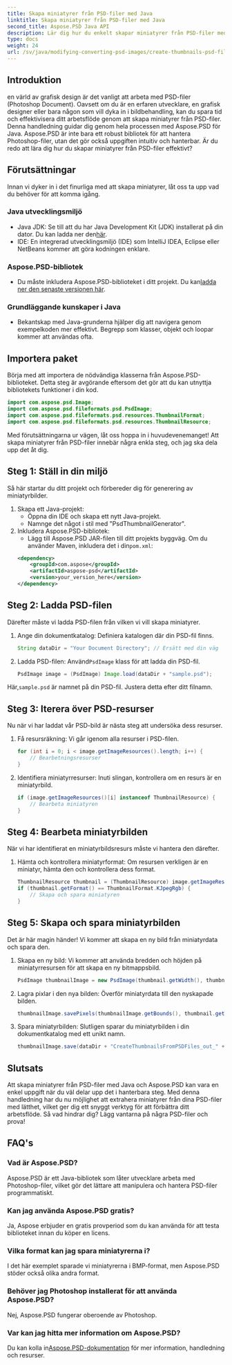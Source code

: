 ```yaml
---
title: Skapa miniatyrer från PSD-filer med Java
linktitle: Skapa miniatyrer från PSD-filer med Java
second_title: Aspose.PSD Java API
description: Lär dig hur du enkelt skapar miniatyrer från PSD-filer med Java och Aspose.PSD. Följ vår steg-för-steg-guide för sömlös bildbehandling.
type: docs
weight: 24
url: /sv/java/modifying-converting-psd-images/create-thumbnails-psd-files/
---
```

## Introduktion
en värld av grafisk design är det vanligt att arbeta med PSD-filer (Photoshop Document). Oavsett om du är en erfaren utvecklare, en grafisk designer eller bara någon som vill dyka in i bildbehandling, kan du spara tid och effektivisera ditt arbetsflöde genom att skapa miniatyrer från PSD-filer. Denna handledning guidar dig genom hela processen med Aspose.PSD för Java. Aspose.PSD är inte bara ett robust bibliotek för att hantera Photoshop-filer, utan det gör också uppgiften intuitiv och hanterbar. Är du redo att lära dig hur du skapar miniatyrer från PSD-filer effektivt?
## Förutsättningar
Innan vi dyker in i det finurliga med att skapa miniatyrer, låt oss ta upp vad du behöver för att komma igång.
### Java utvecklingsmiljö
-  Java JDK: Se till att du har Java Development Kit (JDK) installerat på din dator. Du kan ladda ner den[här](https://www.oracle.com/java/technologies/javase-jdk11-downloads.html).
- IDE: En integrerad utvecklingsmiljö (IDE) som IntelliJ IDEA, Eclipse eller NetBeans kommer att göra kodningen enklare.
### Aspose.PSD-bibliotek
- Du måste inkludera Aspose.PSD-biblioteket i ditt projekt. Du kan[ladda ner den senaste versionen här](https://releases.aspose.com/psd/java/).
### Grundläggande kunskaper i Java
- Bekantskap med Java-grunderna hjälper dig att navigera genom exempelkoden mer effektivt. Begrepp som klasser, objekt och loopar kommer att användas ofta.
## Importera paket
Börja med att importera de nödvändiga klasserna från Aspose.PSD-biblioteket. Detta steg är avgörande eftersom det gör att du kan utnyttja bibliotekets funktioner i din kod.
```java
import com.aspose.psd.Image;
import com.aspose.psd.fileformats.psd.PsdImage;
import com.aspose.psd.fileformats.psd.resources.ThumbnailFormat;
import com.aspose.psd.fileformats.psd.resources.ThumbnailResource;
```
Med förutsättningarna ur vägen, låt oss hoppa in i huvudevenemanget! Att skapa miniatyrer från PSD-filer innebär några enkla steg, och jag ska dela upp det åt dig.
## Steg 1: Ställ in din miljö
Så här startar du ditt projekt och förbereder dig för generering av miniatyrbilder.
1. Skapa ett Java-projekt:
   - Öppna din IDE och skapa ett nytt Java-projekt.
   - Namnge det något i stil med "PsdThumbnailGenerator".
2. Inkludera Aspose.PSD-bibliotek:
   -  Lägg till Aspose.PSD JAR-filen till ditt projekts byggväg. Om du använder Maven, inkludera det i din`pom.xml`:
     ```xml
     <dependency>
         <groupId>com.aspose</groupId>
         <artifactId>aspose-psd</artifactId>
         <version>your_version_here</version>
     </dependency>
     ```
## Steg 2: Ladda PSD-filen
Därefter måste vi ladda PSD-filen från vilken vi vill skapa miniatyrer. 
1. Ange din dokumentkatalog:
   Definiera katalogen där din PSD-fil finns.
   ```java
   String dataDir = "Your Document Directory"; // Ersätt med din väg
   ```
2. Ladda PSD-filen:
    Använd`PsdImage` klass för att ladda din PSD-fil.
   ```java
   PsdImage image = (PsdImage) Image.load(dataDir + "sample.psd");
   ```
 Här,`sample.psd` är namnet på din PSD-fil. Justera detta efter ditt filnamn.
## Steg 3: Iterera över PSD-resurser
Nu när vi har laddat vår PSD-bild är nästa steg att undersöka dess resurser.
1. Få resursräkning:
   Vi går igenom alla resurser i PSD-filen.
   ```java
   for (int i = 0; i < image.getImageResources().length; i++) {
       // Bearbetningsresurser
   }
   ```
   
2. Identifiera miniatyrresurser:
   Inuti slingan, kontrollera om en resurs är en miniatyrbild.
   ```java
   if (image.getImageResources()[i] instanceof ThumbnailResource) {
       // Bearbeta miniatyren
   }
   ```
## Steg 4: Bearbeta miniatyrbilden
När vi har identifierat en miniatyrbildsresurs måste vi hantera den därefter.
1. Hämta och kontrollera miniatyrformat:
   Om resursen verkligen är en miniatyr, hämta den och kontrollera dess format.
   ```java
   ThumbnailResource thumbnail = (ThumbnailResource) image.getImageResources()[i];
   if (thumbnail.getFormat() == ThumbnailFormat.KJpegRgb) {
       // Skapa och spara miniatyren
   }
   ```
## Steg 5: Skapa och spara miniatyrbilden
Det är här magin händer! Vi kommer att skapa en ny bild från miniatyrdata och spara den.
1. Skapa en ny bild:
   Vi kommer att använda bredden och höjden på miniatyrresursen för att skapa en ny bitmappsbild.
   ```java
   PsdImage thumbnailImage = new PsdImage(thumbnail.getWidth(), thumbnail.getHeight());
   ```
2. Lagra pixlar i den nya bilden:
   Överför miniatyrdata till den nyskapade bilden.
   ```java
   thumbnailImage.savePixels(thumbnailImage.getBounds(), thumbnail.getThumbnailData());
   ```
3. Spara miniatyrbilden:
   Slutligen sparar du miniatyrbilden i din dokumentkatalog med ett unikt namn.
   ```java
   thumbnailImage.save(dataDir + "CreateThumbnailsFromPSDFiles_out_" + i + ".bmp");
   ```

## Slutsats
Att skapa miniatyrer från PSD-filer med Java och Aspose.PSD kan vara en enkel uppgift när du väl delar upp det i hanterbara steg. Med denna handledning har du nu möjlighet att extrahera miniatyrer från dina PSD-filer med lätthet, vilket ger dig ett snyggt verktyg för att förbättra ditt arbetsflöde. Så vad hindrar dig? Lägg vantarna på några PSD-filer och prova!
## FAQ's
### Vad är Aspose.PSD?
Aspose.PSD är ett Java-bibliotek som låter utvecklare arbeta med Photoshop-filer, vilket gör det lättare att manipulera och hantera PSD-filer programmatiskt.
### Kan jag använda Aspose.PSD gratis?
Ja, Aspose erbjuder en gratis provperiod som du kan använda för att testa biblioteket innan du köper en licens.
### Vilka format kan jag spara miniatyrerna i?
I det här exemplet sparade vi miniatyrerna i BMP-format, men Aspose.PSD stöder också olika andra format.
### Behöver jag Photoshop installerat för att använda Aspose.PSD?
Nej, Aspose.PSD fungerar oberoende av Photoshop.
### Var kan jag hitta mer information om Aspose.PSD?
 Du kan kolla in[Aspose.PSD-dokumentation](https://reference.aspose.com/psd/java/) för mer information, handledning och resurser.
